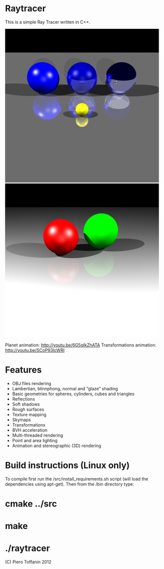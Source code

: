 Raytracer
=========
This is a simple Ray Tracer written in C++.

![Alt text](/output_examples/bneumann_00_2011.png?raw=true "")
![Alt text](/output_examples/test_simpleSceneTwoSpheres_01.png?raw=true "")

Planet animation: http://youtu.be/6G5qIkZhATA
Transformations animation: http://youtu.be/SCoP93IcWRI

Features
=========
- OBJ files rendering
- Lambertian, blinnphong, normal and “glaze” shading
- Basic geometries for spheres, cylinders, cubes and triangles
- Reflections
- Soft shadows
- Rough surfaces
- Texture mapping
- Skymaps
- Transformations
- BVH acceleration
- Multi-threaded rendering
- Point and area lighting
- Animation and stereographic (3D) rendering

Build instructions (Linux only)
=========
To compile first run the /src/install_requirements.sh script (will load the dependencies using apt-get). Then from the /bin directory type:

# cmake ../src
# make
# ./raytracer

(C) Piero Toffanin 2012
